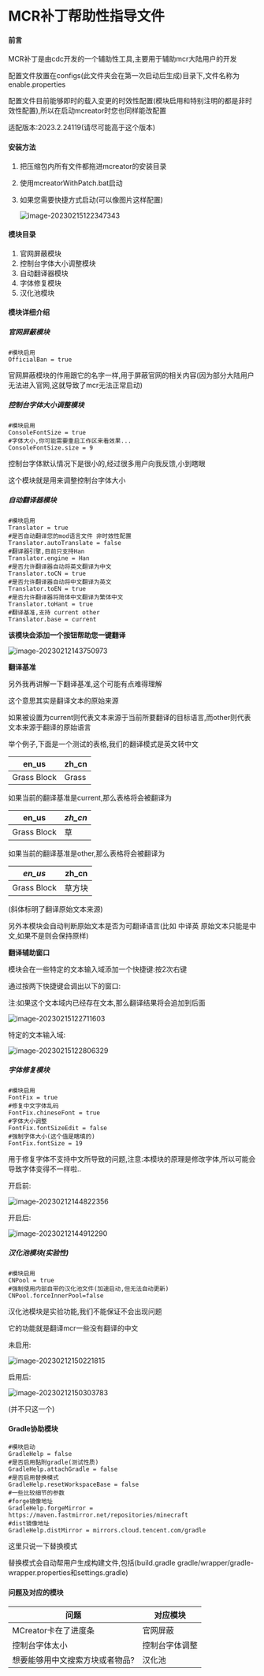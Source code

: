 # MCR补丁帮助性指导文件

#### 前言

MCR补丁是由cdc开发的一个辅助性工具,主要用于辅助mcr大陆用户的开发

配置文件放置在configs(此文件夹会在第一次启动后生成)目录下,文件名称为enable.properties

配置文件目前能够即时的载入变更的时效性配置(模块启用和特别注明的都是非时效性配置),所以在启动mcreator时您也同样能改配置

适配版本:2023.2.24119(请尽可能高于这个版本)

#### 安装方法

1. 把压缩包内所有文件都拖进mcreator的安装目录

2. 使用mcreatorWithPatch.bat启动

3. 如果您需要快捷方式启动(可以像图片这样配置)

   ![image-20230215122347343](.\assets\attribution.png)

#### 模块目录

1. 官网屏蔽模块
2. 控制台字体大小调整模块
3. 自动翻译器模块
4. 字体修复模块
5. 汉化池模块

#### 模块详细介绍

##### 官网屏蔽模块

```properties
#模块启用
OfficialBan = true
```

官网屏蔽模块的作用跟它的名字一样,用于屏蔽官网的相关内容(因为部分大陆用户无法进入官网,这就导致了mcr无法正常启动)

##### 控制台字体大小调整模块

```properties
#模块启用
ConsoleFontSize = true 
#字体大小,你可能需要重启工作区来看效果...
ConsoleFontSize.size = 9
```

控制台字体默认情况下是很小的,经过很多用户向我反馈,小到瞎眼

这个模块就是用来调整控制台字体大小

##### 自动翻译器模块

```properties
#模块启用
Translator = true
#是否自动翻译您的mod语言文件 非时效性配置
Translator.autoTranslate = false
#翻译器引擎,目前只支持Han
Translator.engine = Han
#是否允许翻译器自动将英文翻译为中文
Translator.toCN = true
#是否允许翻译器自动将中文翻译为英文
Translator.toEN = true
#是否允许翻译器将简体中文翻译为繁体中文
Translator.toHant = true
#翻译基准,支持 current other
Translator.base = current
```

**该模块会添加一个按钮帮助您一键翻译**

![image-20230212143750973](.\assets\translate.png)

**翻译基准**

另外我再讲解一下翻译基准,这个可能有点难得理解

这个意思其实是翻译文本的原始来源

如果被设置为current则代表文本来源于当前所要翻译的目标语言,而other则代表文本来源于翻译的原始语言

举个例子,下面是一个测试的表格,我们的翻译模式是英文转中文

| en_us       | zh_cn |
| ----------- | ----- |
| Grass Block | Grass |

如果当前的翻译基准是current,那么表格将会被翻译为

| en_us       | *zh_cn* |
| ----------- | ------- |
| Grass Block | 草      |

如果当前的翻译基准是other,那么表格将会被翻译为

| *en_us*     | zh_cn  |
| ----------- | ------ |
| Grass Block | 草方块 |

(斜体标明了翻译原始文本来源)

另外本模块会自动判断原始文本是否为可翻译语言(比如 中译英 原始文本只能是中文,如果不是则会保持原样)

**翻译辅助窗口**

模块会在一些特定的文本输入域添加一个快捷键:按2次右键

通过按两下快捷键会调出以下的窗口:

注:如果这个文本域内已经存在文本,那么翻译结果将会追加到后面

![image-20230215122711603](.\assets\translateWindow.png)

特定的文本输入域:

![image-20230215122806329](C:\Users\Administrator\AppData\Roaming\Typora\typora-user-images\image-20230215122806329.png)

##### 字体修复模块

```properties
#模块启用
FontFix = true
#修复中文字体乱码
FontFix.chineseFont = true
#字体大小调整
FontFix.fontSizeEdit = false
#强制字体大小(这个值是瞎填的)
FontFix.fontSize = 19
```

用于修复字体不支持中文所导致的问题,注意:本模块的原理是修改字体,所以可能会导致字体变得不一样啦..

开启前:

![image-20230212144822356](.\assets\beforeOpen.png)

开启后:

![image-20230212144912290](.\assets\afterOpen.png)

##### 汉化池模块(实验性)

```properties
#模块启用
CNPool = true
#强制使用内部自带的汉化池文件(加速启动,但无法自动更新)
CNPool.forceInnerPool=false
```

汉化池模块是实验功能,我们不能保证不会出现问题

它的功能就是翻译mcr一些没有翻译的中文

未启用:

![image-20230212150221815](.\assets\beforeOpenInCNPool)

启用后:

![image-20230212150303783](.\assets\afterOpenInCNPool)

(并不只这一个)

#### Gradle协助模块

```properties
#模块启动
GradleHelp = false
#是否启用黏附gradle(测试性质)
GradleHelp.attachGradle = false
#是否启用替换模式
GradleHelp.resetWorkspaceBase = false
#一些比较细节的参数
#forge镜像地址
GradleHelp.forgeMirror = https://maven.fastmirror.net/repositories/minecraft
#dist镜像地址
GradleHelp.distMirror = mirrors.cloud.tencent.com/gradle
```

这里只说一下替换模式

替换模式会自动帮用户生成构建文件,包括(build.gradle gradle/wrapper/gradle-wrapper.properties和settings.gradle)

#### 问题及对应的模块

| 问题                            | 对应模块       |
| ------------------------------- | -------------- |
| MCreator卡在了进度条            | 官网屏蔽       |
| 控制台字体太小                  | 控制台字体调整 |
| 想要能够用中文搜索方块或者物品? | 汉化池         |

